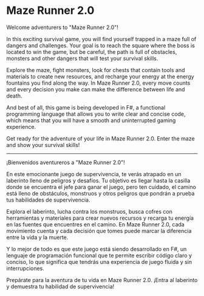 # Maze Runner 2.0
Welcome adventurers to "Maze Runner 2.0"!

In this exciting survival game, you will find yourself trapped in a maze full of dangers and challenges. Your goal is to reach the square where the boss is located to win the game, but be careful, the path is full of obstacles, monsters and other dangers that will test your survival skills.

Explore the maze, fight monsters, look for chests that contain tools and materials to create new resources, and recharge your energy at the energy fountains you find along the way. In Maze Runner 2.0, every move counts and every decision you make can make the difference between life and death.

And best of all, this game is being developed in F#, a functional programming language that allows you to write clear and concise code, which means that you will have a smooth and uninterrupted gaming experience.

Get ready for the adventure of your life in Maze Runner 2.0. Enter the maze and show your survival skills!

---

¡Bienvenidos aventureros a "Maze Runner 2.0"!

En este emocionante juego de supervivencia, te verás atrapado en un laberinto lleno de peligros y desafíos. Tu objetivo es llegar hasta la casilla donde se encuentra el jefe para ganar el juego, pero ten cuidado, el camino está lleno de obstáculos, monstruos y otros peligros que pondrán a prueba tus habilidades de supervivencia.

Explora el laberinto, lucha contra los monstruos, busca cofres con herramientas y materiales para crear nuevos recursos y recarga tu energía en las fuentes que encuentres en el camino. En Maze Runner 2.0, cada movimiento cuenta y cada decisión que tomes puede marcar la diferencia entre la vida y la muerte.

Y lo mejor de todo es que este juego está siendo desarrollado en F#, un lenguaje de programación funcional que te permite escribir código claro y conciso, lo que significa que tendrás una experiencia de juego fluida y sin interrupciones.

Prepárate para la aventura de tu vida en Maze Runner 2.0. ¡Entra al laberinto y demuestra tu habilidad de supervivencia!
